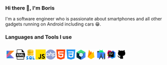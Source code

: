 ### Hi there 👋, I'm Boris
I'm a software engineer who is passionate about smartphones and all other gadgets running on Android including cars 😁.

### Languages and Tools I use
##
<img align="left" alt="Kotlin" width="32px" src="https://github.com/puhacinboris/puhacinboris/blob/main/kotlin.png" />
<img align="left" alt="XML" width="32px" src="https://github.com/puhacinboris/puhacinboris/blob/main/xml-file-format-symbol.png" />
<img align="left" alt="SQL" width="32px" src="https://github.com/puhacinboris/puhacinboris/blob/main/sql.png" />
<img align="left" alt="JavaScript" width="32px" src="https://github.com/puhacinboris/puhacinboris/blob/main/js.png" />
<img align="left" alt="PHP" width="32px" src="https://github.com/puhacinboris/puhacinboris/blob/main/php.png" />
<img align="left" alt="HTML5" width="32px" src="https://github.com/puhacinboris/puhacinboris/blob/main/html.png" />
<img align="left" alt="CSS3" width="32px" src="https://github.com/puhacinboris/puhacinboris/blob/main/css.png" />
<img align="left" alt="JetPack Compose" width="32px" src="https://github.com/puhacinboris/puhacinboris/blob/main/jetpack-compose.png" />
<img align="left" alt="Firebase" width="32px" src="https://github.com/puhacinboris/puhacinboris/blob/main/firebase.png" />
<img align="left" alt="Android Studio" width="32px" src="https://github.com/puhacinboris/puhacinboris/blob/main/android-studio.png" />
<img align="left" alt="InteliJ" width="32px" src="https://github.com/puhacinboris/puhacinboris/blob/main/intellij-idea.png" />
<img align="left" alt="GitHub" width="32px" src="https://github.com/puhacinboris/puhacinboris/blob/main/github.png" />

